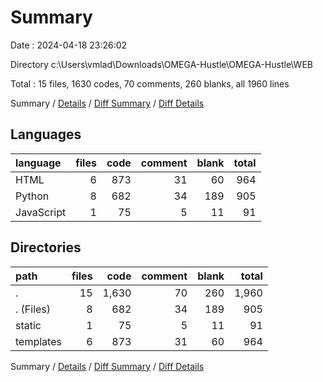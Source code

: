 # Summary

Date : 2024-04-18 23:26:02

Directory c:\\Users\\vmlad\\Downloads\\OMEGA-Hustle\\OMEGA-Hustle\\WEB

Total : 15 files,  1630 codes, 70 comments, 260 blanks, all 1960 lines

Summary / [Details](details.md) / [Diff Summary](diff.md) / [Diff Details](diff-details.md)

## Languages
| language | files | code | comment | blank | total |
| :--- | ---: | ---: | ---: | ---: | ---: |
| HTML | 6 | 873 | 31 | 60 | 964 |
| Python | 8 | 682 | 34 | 189 | 905 |
| JavaScript | 1 | 75 | 5 | 11 | 91 |

## Directories
| path | files | code | comment | blank | total |
| :--- | ---: | ---: | ---: | ---: | ---: |
| . | 15 | 1,630 | 70 | 260 | 1,960 |
| . (Files) | 8 | 682 | 34 | 189 | 905 |
| static | 1 | 75 | 5 | 11 | 91 |
| templates | 6 | 873 | 31 | 60 | 964 |

Summary / [Details](details.md) / [Diff Summary](diff.md) / [Diff Details](diff-details.md)